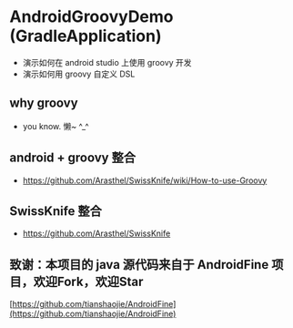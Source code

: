 # AndroidGroovyDemo (GradleApplication)

* 演示如何在 android studio 上使用 groovy 开发
* 演示如何用 groovy 自定义 DSL

## why groovy

* you know. 懒~ ^_^

## android + groovy 整合

* https://github.com/Arasthel/SwissKnife/wiki/How-to-use-Groovy

## SwissKnife 整合

* https://github.com/Arasthel/SwissKnife

## 致谢：本项目的 java 源代码来自于 AndroidFine 项目，欢迎Fork，欢迎Star

[https://github.com/tianshaojie/AndroidFine](https://github.com/tianshaojie/AndroidFine)
